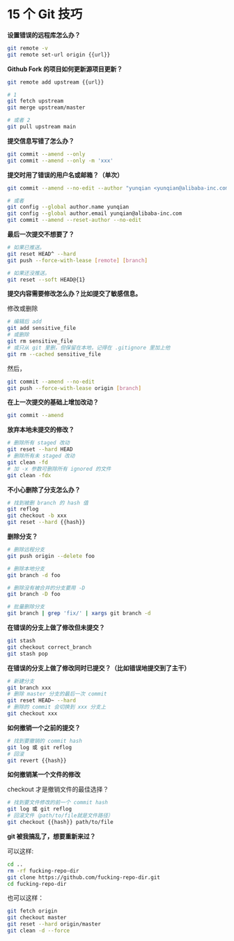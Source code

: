 # 15 个 Git 技巧

**设置错误的远程库怎么办？**

```bash
git remote -v
git remote set-url origin {{url}}
```

**Github Fork 的项目如何更新源项目更新？**

```bash
git remote add upstream {{url}}

# 1
git fetch upstream
git merge upstream/master

# 或者 2
git pull upstream main
```

**提交信息写错了怎么办？**

```bash
git commit --amend --only
git commit --amend --only -m 'xxx'
```

**提交时用了错误的用户名或邮箱？（单次）**

```bash
git commit --amend --no-edit --author "yunqian <yunqian@alibaba-inc.com>"

# 或者
git config --global author.name yunqian
git config --global author.email yunqian@alibaba-inc.com
git commit --amend --reset-author --no-edit
```

**最后一次提交不想要了？**

```bash
# 如果已推送。
git reset HEAD^ --hard
git push --force-with-lease [remote] [branch]

# 如果还没推送。
git reset --soft HEAD@{1}
```

**提交内容需要修改怎么办？比如提交了敏感信息。**

修改或删除

```bash
# 编辑后 add
git add sensitive_file
# 或删除
git rm sensitive_file
# 或只从 git 里删，但保留在本地，记得在 .gitignore 里加上他
git rm --cached sensitive_file
```

然后，

```bash
git commit --amend --no-edit
git push --force-with-lease origin [branch]
```

**在上一次提交的基础上增加改动？**

```bash
git commit --amend
```

**放弃本地未提交的修改？**

```bash
# 删除所有 staged 改动
git reset --hard HEAD
# 删除所有未 staged 改动
git clean -fd
# 加 -x 参数可删除所有 ignored 的文件
git clean -fdx
```

**不小心删除了分支怎么办？**

```bash
# 找到被删 branch 的 hash 值
git reflog
git checkout -b xxx
git reset --hard {{hash}}
```

**删除分支？**

```bash
# 删除远程分支
git push origin --delete foo

# 删除本地分支
git branch -d foo

# 删除没有被合并的分支要用 -D
git branch -D foo

# 批量删除分支
git branch | grep 'fix/' | xargs git branch -d
```

**在错误的分支上做了修改但未提交？**

```bash
git stash
git checkout correct_branch
git stash pop
```

**在错误的分支上做了修改同时已提交？（比如错误地提交到了主干）**

```bash
# 新建分支
git branch xxx
# 删除 master 分支的最后一次 commit
git reset HEAD~ --hard
# 删除的 commit 会切换到 xxx 分支上
git checkout xxx
```

**如何撤销一个之前的提交？**

```bash
# 找到要撤销的 commit hash
git log 或 git reflog
# 回滚
git revert {{hash}}
```

**如何撤销某一个文件的修改**

checkout 才是撤销文件的最佳选择？

```bash
# 找到要文件修改的前一个 commit hash
git log 或 git reflog
# 回滚文件（path/to/file就是文件路径）
git checkout {{hash}} path/to/file
```

**git 被我搞乱了，想要重新来过？**

可以这样:

```bash
cd ..
rm -rf fucking-repo-dir
git clone https://github.com/fucking-repo-dir.git
cd fucking-repo-dir
```

也可以这样：

```bash
git fetch origin
git checkout master
git reset --hard origin/master
git clean -d --force
```
